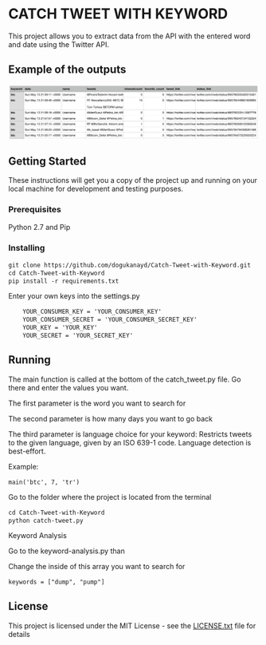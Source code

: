 # CATCH TWEET WITH KEYWORD 

This project allows you to extract data from the API with the entered word and date using the Twitter API.

## Example of the outputs

![](/outputs/outputsexample.png)

## Getting Started

These instructions will get you a copy of the project up and running on your local machine for development and testing purposes. 

### Prerequisites

Python 2.7 and Pip

### Installing


```
git clone https://github.com/dogukanayd/Catch-Tweet-with-Keyword.git
cd Catch-Tweet-with-Keyword
pip install -r requirements.txt
```

Enter your own keys into the settings.py 
```
    YOUR_CONSUMER_KEY = 'YOUR_CONSUMER_KEY'
    YOUR_CONSUMER_SECRET = 'YOUR_CONSUMER_SECRET_KEY'
    YOUR_KEY = 'YOUR_KEY'
    YOUR_SECRET = 'YOUR_SECRET_KEY'
```

## Running

The main function is called at the bottom of the catch_tweet.py file. Go there and enter the values you want.

The first parameter is the word you want to search for

The second parameter is how many days you want to go back

The third parameter is language choice for your keyword: Restricts tweets to the given language, given by an ISO 639-1 code. Language detection is best-effort.

Example:


```
main('btc', 7, 'tr')
```

Go to the folder where the project is located from the terminal

```
cd Catch-Tweet-with-Keyword
python catch-tweet.py
```

Keyword Analysis

Go to the keyword-analysis.py than

Change the inside of this array you want to search for

```
keywords = ["dump", "pump"]
```


## License

This project is licensed under the MIT License - see the [LICENSE.txt](LICENSE.txt) file for details

